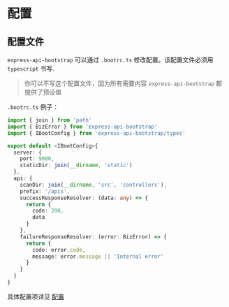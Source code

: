 # 配置

## 配置文件

`express-api-bootstrap` 可以通过 `.bootrc.ts` 修改配置。该配置文件必须用 `typescript` 书写.

> 你可以不写这个配置文件，因为所有需要内容 `express-api-bootstrap` 都提供了预设值

`.bootrc.ts` 例子：

```typescript
import { join } from 'path'
import { BizError } from 'express-api-bootstrap'
import { IBootConfig } from 'express-api-bootstrap/types'

export default <IBootConfig>{
  server: {
    port: 9000,
    staticDir: join(__dirname, 'static')
  },
  api: {
    scanDir: join(__dirname, 'src', 'controllers'),
    prefix: '/apis',
    successResponseResolver: (data: any) => {
      return {
        code: 200,
        data
      }
    },
    failureResponseResolver: (error: BizError) => {
      return {
        code: error.code,
        message: error.message || 'Internal error'
      }
    }
  }
}
```

具体配置项详见 [配置](/zh/config/)
